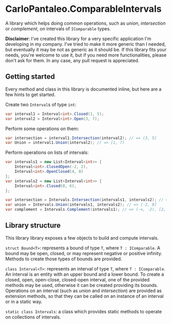 # CarloPantaleo.ComparableIntervals

A library which helps doing common operations, such as _union_, _intersection_ or _complement_, on intervals of
`IComparable` types.

**Disclaimer**: I've created this library for a very specific application I'm developing in my company. I've tried to
make it more generic than I needed, but eventually it may be not as generic as it should be. If this library fits your
needs, you're welcome to use it, but if you need more functionalities, please don't ask for them. In any case, any
pull request is appreciated.


## Getting started

Every method and class in this library is documented inline, but here are a few hints to get started.

Create two `Interval`s of type `int`:
```c#
var interval1 = Interval<int>.Closed(1, 5);
var interval2 = Interval<int>.Open(3, 7);
```

Perform some operations on them:
```c#
var intersection = interval1.Intersection(interval2); // => (3, 5]
var Union = interval1.Union(interval2); // => [1, 7)
```

Perform operations on lists of intervals:
```c#
var intervals1 = new List<Interval<int>> {
    Interval<int>.ClosedOpen(-2, 2),
    Interval<int>.OpenClosed(4, 8)
};
var intervals2 = new List<Interval<int>> {
    Interval<int>.Closed(0, 6),
};

var intersection = Intervals.Intersection(intervals1, intervals2); // => [0, 2), (4, 6]
var union = Intervals.Union(intervals1, intervals2); // => [-2, 8]
var complement = Intervals.Complement(intervals1); // => (-∞, -2), [2, 4], (8, ∞)
```

## Library structure

This library library exposes a few objects to build and compute intervals.

`struct Bound<T>`: represents a bound of type `T`, where `T : IComparable`.
A bound may be open, closed, or may represent negative or positive infinity. Methods to create those types of bounds
are provided.

`class Interval<T>`: represents an interval of type `T`, where `T : IComparable`.
An interval is an entity with an upper bound and a lower bound. To create a closed, open, open-close, closed-open
interval, one of the provided methods may be used, otherwise it can be created providing its bounds.
Operations on an interval (such as _union_ and _intersection_) are provided as extension methods, so that they can be
called on an instance of an interval or in a static way.

`static class Intervals`: a class which provides static methods to operate on collections of intervals.